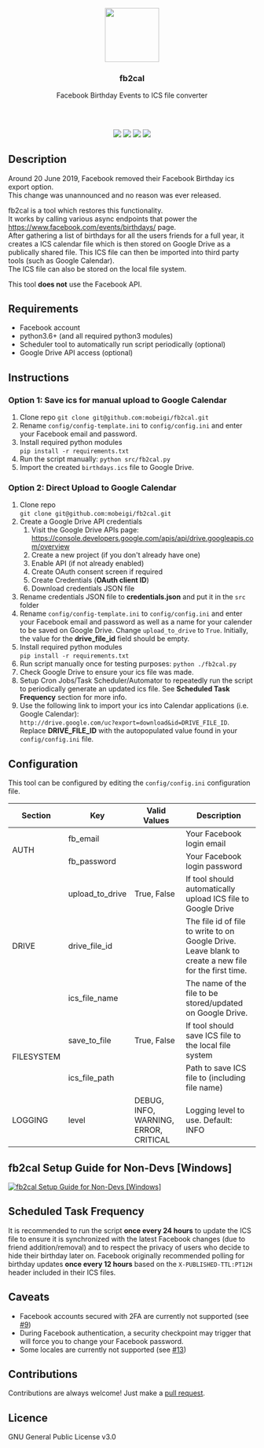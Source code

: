 <p align="center">
<img src="https://i.imgur.com/ToHPLjD.png" height="110px" width="auto"/>
<br/>
<h3 align="center">fb2cal</h3>
<p align="center">Facebook Birthday Events to ICS file converter</p>
<h2></h2>
</p>
<br />

<p align="center">
<a href="../../releases"><img src="https://img.shields.io/github/release/mobeigi/fb2cal.svg?style=flat-square" /></a>
<a href="../../issues"><img src="https://img.shields.io/github/issues/mobeigi/fb2cal.svg?style=flat-square" /></a>
<a href="../../pulls"><img src="https://img.shields.io/github/issues-pr/mobeigi/fb2cal.svg?style=flat-square" /></a> 
<a href="LICENSE.md"><img src="https://img.shields.io/github/license/mobeigi/fb2cal.svg?style=flat-square" /></a>
</p>

## Description
Around 20 June 2019, Facebook removed their Facebook Birthday ics export option.  
This change was unannounced and no reason was ever released.  

fb2cal is a tool which restores this functionality.  
It works by calling various async endpoints that power the https://www.facebook.com/events/birthdays/ page.  
After gathering a list of birthdays for all the users friends for a full year, it creates a ICS calendar file which is then stored on Google Drive as a publically shared file. This ICS file can then be imported into third party tools (such as Google Calendar).  
The ICS file can also be stored on the local file system.

This tool **does not** use the Facebook API.

## Requirements
* Facebook account
* python3.6+ (and all required python3 modules)
* Scheduler tool to automatically run script periodically (optional)
* Google Drive API access (optional)

## Instructions
### Option 1: Save ics for manual upload to Google Calendar 
1. Clone repo
`git clone git@github.com:mobeigi/fb2cal.git`
2. Rename `config/config-template.ini` to `config/config.ini` and enter your Facebook email and password.
3. Install required python modules   
`pip install -r requirements.txt`
4. Run the script manually:
`python src/fb2cal.py`
5. Import the created `birthdays.ics` file to Google Drive.  
### Option 2: Direct Upload to Google Calendar
1. Clone repo  
`git clone git@github.com:mobeigi/fb2cal.git`
2. Create a Google Drive API credentials
   1. Visit the Google Drive APIs page: https://console.developers.google.com/apis/api/drive.googleapis.com/overview
   2. Create a new project (if you don't already have one)
   3. Enable API (if not already enabled)
   4. Create OAuth consent screen if required
   5. Create Credentials (**OAuth client ID**)
   5. Download credentials JSON file
3. Rename credentials JSON file to **credentials.json** and put it in the `src` folder
4. Rename `config/config-template.ini` to `config/config.ini` and enter your Facebook email and password as well as a name for your calender to be saved on Google Drive. Change `upload_to_drive` to `True`. Initially, the value for the **drive_file_id** field should be empty.
5. Install required python modules   
`pip install -r requirements.txt`
6. Run script manually once for testing purposes:
`python ./fb2cal.py`
7. Check Google Drive to ensure your ics file was made. 
8. Setup Cron Jobs/Task Scheduler/Automator to repeatedly run the script to periodically generate an updated ics file. See **Scheduled Task Frequency** section for more info.
9. Use the following link to import your ics into Calendar applications (i.e. Google Calendar):  
`http://drive.google.com/uc?export=download&id=DRIVE_FILE_ID`. Replace **DRIVE_FILE_ID** with the autopopulated value found in your `config/config.ini` file.

## Configuration
This tool can be configured by editing the `config/config.ini` configuration file.

<table> <thead> <tr style="background-color: inherit"> <th>Section</th> <th>Key</th> <th>Valid Values</th> <th>Description</th> </tr></thead> <tbody> <tr style="background-color: inherit"> <td rowspan=2>AUTH</td><td>fb_email</td><td></td><td>Your Facebook login email</td></tr><tr style="background-color: inherit"> <td>fb_password</td><td></td><td>Your Facebook login password</td></tr><tr style="background-color: inherit"> <td rowspan=3>DRIVE</td><td>upload_to_drive</td><td>True, False</td><td>If tool should automatically upload ICS file to Google Drive</td></tr><tr style="background-color: inherit"> <td>drive_file_id</td><td></td><td>The file id of file to write to on Google Drive. Leave blank to create a new file for the first time.</td></tr><tr style="background-color: inherit"> <td>ics_file_name</td><td></td><td>The name of the file to be stored/updated on Google Drive.</td></tr><tr style="background-color: inherit"> <td rowspan=2>FILESYSTEM</td><td>save_to_file</td><td>True, False</td><td>If tool should save ICS file to the local file system</td></tr><tr style="background-color: inherit"> <td>ics_file_path</td><td></td><td>Path to save ICS file to (including file name)</td></tr><tr style="background-color: inherit"> <td>LOGGING</td><td>level</td><td>DEBUG, INFO, WARNING, ERROR, CRITICAL</td><td>Logging level to use. Default: INFO</td></tr></tbody></table>

## fb2cal Setup Guide for Non-Devs [Windows]
[![fb2cal Setup Guide for Non-Devs [Windows]](http://img.youtube.com/vi/UnsbV8EJ8-Y/0.jpg)](http://www.youtube.com/watch?v=UnsbV8EJ8-Y "fb2cal Setup Guide for Non-Devs [Windows]")

## Scheduled Task Frequency
It is recommended to run the script **once every 24 hours** to update the ICS file to ensure it is synchronized with the latest Facebook changes (due to friend addition/removal) and to respect the privacy of users who decide to hide their birthday later on. Facebook originally recommended polling for birthday updates **once every 12 hours** based on the `X-PUBLISHED-TTL:PT12H` header included in their ICS files.

## Caveats
* Facebook accounts secured with 2FA are currently not supported (see [#9](../../issues/9))
* During Facebook authentication, a security checkpoint may trigger that will force you to change your Facebook password.
* Some locales are currently not supported (see [#13](../../issues/13))

## Contributions
Contributions are always welcome!
Just make a [pull request](../../pulls).

## Licence
GNU General Public License v3.0
